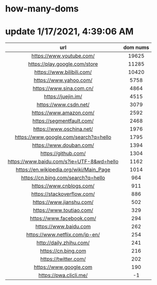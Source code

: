 # how-many-doms

# update 1/17/2021, 4:39:06 AM

url | dom nums
:-: | :-:
https://www.youtube.com/ | 19625
https://play.google.com/store | 11285
https://www.bilibili.com/ | 10420
https://www.yahoo.com/ | 5758
https://www.sina.com.cn/ | 4864
https://juejin.im/ | 4515
https://www.csdn.net/ | 3079
https://www.amazon.com/ | 2592
https://segmentfault.com/ | 2468
https://www.oschina.net/ | 1976
https://www.google.com/search?q=hello | 1795
https://www.douban.com/ | 1394
https://github.com/ | 1304
https://www.baidu.com/s?ie=UTF-8&wd=hello | 1162
https://en.wikipedia.org/wiki/Main_Page | 1014
https://cn.bing.com/search?q=hello | 964
https://www.cnblogs.com/ | 911
https://stackoverflow.com/ | 886
https://www.jianshu.com/ | 502
https://www.toutiao.com/ | 329
https://www.facebook.com/ | 294
https://www.baidu.com | 262
https://www.netflix.com/jp-en/ | 254
http://daily.zhihu.com/ | 241
https://cn.bing.com | 216
https://twitter.com/ | 202
https://www.google.com | 190
https://pwa.clicli.me/ | -1
